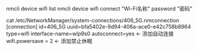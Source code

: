 nmcli device wifi list
nmcli device wifi connect "Wi-Fi名称" password "密码"


cat /etc/NetworkManager/system-connections/406_5G.nmconnection
[connection]
id=406_5G
uuid=bfa5402e-9d94-406a-ace0-e42c758b8964
type=wifi
interface-name=wlp9s0
autoconnect=yes     <- 添加自动连接
wifi.powersave = 2  <- 添加禁止休眠
